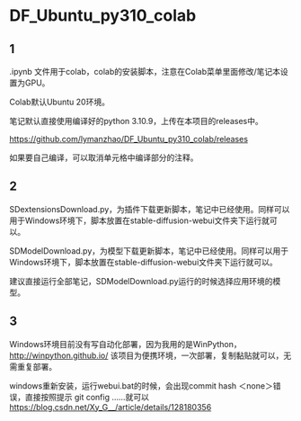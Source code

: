 # DF_Ubuntu_py310_colab

## 1
.ipynb 文件用于colab，colab的安装脚本，注意在Colab菜单里面修改/笔记本设置为GPU。

Colab默认Ubuntu 20环境。

笔记默认直接使用编译好的python 3.10.9，上传在本项目的releases中。

https://github.com/lymanzhao/DF_Ubuntu_py310_colab/releases

如果要自己编译，可以取消单元格中编译部分的注释。



## 2

SDextensionsDownload.py，为插件下载更新脚本，笔记中已经使用。同样可以用于Windows环境下，脚本放置在stable-diffusion-webui文件夹下运行就可以。

SDModelDownload.py，为模型下载更新脚本，笔记中已经使用。同样可以用于Windows环境下，脚本放置在stable-diffusion-webui文件夹下运行就可以。

建议直接运行全部笔记，SDModelDownload.py运行的时候选择应用环境的模型。


## 3
Windows环境目前没有写自动化部署，因为我用的是WinPython，
http://winpython.github.io/
该项目为便携环境，一次部署，复制黏贴就可以，无需重复部署。

windows重新安装，运行webui.bat的时候，会出现commit hash ＜none＞错误，直接按照提示 git config ……就可以
https://blog.csdn.net/Xy_G__/article/details/128180356

